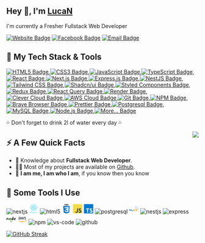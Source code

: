 <h2>Hey 👋, I'm <a href="https://www.facebook.com/">LucaN</a></h2>
<p>I'm currently a Fresher Fullstack Web Developer</p>
<p><a href="https://paindev.net"><img src="https://img.shields.io/badge/-paindev.net-FF7139?style=flat-square&amp;labelColor=FF7139&amp;logo=Firefox&amp;logoColor=white&amp;link=https://paindev.net" alt="Website Badge"></a> <a href="https://www.facebook.com/LucaNN.Info/"><img src="https://img.shields.io/badge/-@lucann.info-4E69C8?style=flat-square&amp;labelColor=4E69C8&amp;logo=Facebook&amp;logoColor=white&amp;link=https://www.facebook.com/LucaNN.Info/" alt="Facebook Badge"></a> <a href="mailto:icaluca12%40gmail.com"><img src="https://img.shields.io/badge/-icaluca12@gmail.com-EA4335?style=flat-square&amp;labelColor=EA4335&amp;logo=Gmail&amp;logoColor=white&amp;link=mailto:icaluca12%40gmail.com" alt="Email Badge"></a></p>
<h2>🚀 My Tech Stack & Tools</h2>
<p><a href="/"><img src="https://img.shields.io/badge/-HTML5-E34F26?style=flat-square&amp;labelColor=E34F26&amp;logo=html5&amp;logoColor=white&amp;link=/" alt="HTML5 Badge"></a>,<a href="/"><img src="https://img.shields.io/badge/-CSS3-1572B6?style=flat-square&amp;labelColor=1572B6&amp;logo=css3&amp;logoColor=white&amp;link=/" alt="CSS3 Badge"></a>,<a href="/"><img src="https://img.shields.io/badge/-JavaScript-F7DF1E?style=flat-square&amp;labelColor=F7DF1E&amp;logo=javascript&amp;logoColor=white&amp;link=/" alt="JavaScript Badge"></a>,<a href="/"><img src="https://img.shields.io/badge/-TypeScript-007ACC?style=flat-square&amp;labelColor=007ACC&amp;logo=typescript&amp;logoColor=white&amp;link=/" alt="TypeScript Badge"></a>,<a href="/"><img src="https://img.shields.io/badge/-React-45b8d8?style=flat-square&amp;labelColor=45b8d8&amp;logo=react&amp;logoColor=white&amp;link=/" alt="React Badge"></a>,<a href="/"><img src="https://img.shields.io/badge/-Next.js-000000?style=flat-square&amp;labelColor=000000&amp;logo=next.js&amp;logoColor=white&amp;link=/" alt="Next.js Badge"></a>,<a href="/"><img src="https://img.shields.io/badge/-Express.js-000000?style=flat-square&amp;labelColor=000000&amp;logo=express&amp;logoColor=white&amp;link=/" alt="Express.js Badge"></a>,<a href="/"><img src="https://img.shields.io/badge/-NestJS-ea2845?style=flat-square&amp;labelColor=ea2845&amp;logo=nestjs&amp;logoColor=white&amp;link=/" alt="NestJS Badge"></a>,<a href="/"><img src="https://img.shields.io/badge/-Tailwind_CSS-06B6D4?style=flat-square&amp;labelColor=06B6D4&amp;logo=tailwindcss&amp;logoColor=white&amp;link=/" alt="Tailwind CSS Badge"></a>,<a href="/"><img src="https://img.shields.io/badge/-Shadcn/ui-000000?style=flat-square&amp;labelColor=000000&amp;logo=shadcn/ui&amp;logoColor=white&amp;link=/" alt="Shadcn/ui Badge"></a>,<a href="/"><img src="https://img.shields.io/badge/-Styled_Components-db7092?style=flat-square&amp;labelColor=db7092&amp;logo=styled-components&amp;logoColor=white&amp;link=/" alt="Styled Components Badge"></a>,<a href="/"><img src="https://img.shields.io/badge/-Redux-764ABC?style=flat-square&amp;labelColor=764ABC&amp;logo=redux&amp;logoColor=white&amp;link=/" alt="Redux Badge"></a>,<a href="/"><img src="https://img.shields.io/badge/-React_Query-FF4154?style=flat-square&amp;labelColor=FF4154&amp;logo=react-query&amp;logoColor=white&amp;link=/" alt="React Query Badge"></a>,<a href="/"><img src="https://img.shields.io/badge/-Render-430098?style=flat-square&amp;labelColor=430098&amp;logo=render&amp;logoColor=white&amp;link=/" alt="Render Badge"></a>,<a href="/"><img src="https://img.shields.io/badge/-Clever_Cloud-171C36?style=flat-square&amp;labelColor=171C36&amp;logo=clever-cloud&amp;logoColor=white&amp;link=/" alt="Clever Cloud Badge"></a>,<a href="/"><img src="https://img.shields.io/badge/-AWS_Cloud-FF9900?style=flat-square&amp;labelColor=FF9900&amp;logo=amazon&amp;logoColor=white&amp;link=/" alt="AWS Cloud Badge"></a>,<a href="/"><img src="https://img.shields.io/badge/-Git-F05032?style=flat-square&amp;labelColor=F05032&amp;logo=git&amp;logoColor=white&amp;link=/" alt="Git Badge"></a>,<a href="/"><img src="https://img.shields.io/badge/-NPM-CB3837?style=flat-square&amp;labelColor=CB3837&amp;logo=npm&amp;logoColor=white&amp;link=/" alt="NPM Badge"></a>,<a href="/"><img src="https://img.shields.io/badge/-Brave_Browser-FB542B?style=flat-square&amp;labelColor=FB542B&amp;logo=brave&amp;logoColor=white&amp;link=/" alt="Brave Browser Badge"></a>,<a href="/"><img src="https://img.shields.io/badge/-Prettier-F7B93E?style=flat-square&amp;labelColor=F7B93E&amp;logo=prettier&amp;logoColor=white&amp;link=/" alt="Prettier Badge"></a>,<a href="/"><img src="https://img.shields.io/badge/-Postgresql-4479A1?style=flat-square&amp;labelColor=4479A1&amp;logo=Postgresql&amp;logoColor=white&amp;link=/" alt="Postgresql Badge"></a>,<a href="/"><img src="https://img.shields.io/badge/-MySQL-4479A1?style=flat-square&amp;labelColor=4479A1&amp;logo=mysql&amp;logoColor=white&amp;link=/" alt="MySQL Badge"></a>,<a href="/"><img src="https://img.shields.io/badge/-Node.js-43853d?style=flat-square&amp;labelColor=43853d&amp;logo=node.js&amp;logoColor=white&amp;link=/" alt="Node.js Badge"></a>,<a href="/"><img src="https://img.shields.io/badge/-More...-D3002D?style=flat-square&amp;labelColor=D3002D&amp;logo=&amp;logoColor=white&amp;link=/" alt="More... Badge"></a></p>
<p>💦 Don't forget to drink 2l of water every day 💦</p>
<img align="right" src="https://media1.giphy.com/media/13HgwGsXF0aiGY/giphy.gif" />
<h2>⚡️ A Few Quick Facts</h2>
<ul>
<li>🧐 Knowledge about <strong>Fullstack Web Developer</strong>.</li>
<li>👨‍💻 Most of my projects are available on <a href="https://github.com/smoluca123">Github</a>.</li>
<li>📝 <strong>I am me, I am who I am</strong>, if you know then you know</li>
</ul>
<h2>🚀 Some Tools I Use</h2>
<p align="left">
<img src="https://cdn.jsdelivr.net/gh/devicons/devicon@latest/icons/nextjs/nextjs-original.svg" alt="nextjs" width="25" height="25" />
<img src="https://raw.githubusercontent.com/devicons/devicon/master/icons/react/react-original-wordmark.svg" alt="react" width="25" height="25" />
<img src="https://cdn.jsdelivr.net/gh/devicons/devicon@latest/icons/html5/html5-original.svg" alt="html5" width="25" height="25" />
<img src="https://raw.githubusercontent.com/devicons/devicon/master/icons/css3/css3-original-wordmark.svg" alt="css3" width="25" height="25" />
<img src="https://raw.githubusercontent.com/devicons/devicon/master/icons/javascript/javascript-original.svg" alt="javascript" width="25" height="25" />
<img src="https://raw.githubusercontent.com/devicons/devicon/master/icons/typescript/typescript-original.svg" alt="typescript" width="25" height="25" />
<img src="https://cdn.jsdelivr.net/gh/devicons/devicon@latest/icons/postgresql/postgresql-original.svg" alt="postgresql" width="25" height="25" />
<img src="https://raw.githubusercontent.com/devicons/devicon/master/icons/mysql/mysql-original-wordmark.svg" alt="mysql" width="25" height="25" />
<img src="https://cdn.jsdelivr.net/gh/devicons/devicon@latest/icons/nestjs/nestjs-original.svg" alt="nestjs" width="25" height="25" />
<img src="https://cdn.jsdelivr.net/gh/devicons/devicon@latest/icons/express/express-original.svg" alt="express" width="25" height="25" />
<img src="https://raw.githubusercontent.com/devicons/devicon/master/icons/nodejs/nodejs-original-wordmark.svg" alt="nodejs" width="25" height="25" />
<img src="https://raw.githubusercontent.com/github/explore/80688e429a7d4ef2fca1e82350fe8e3517d3494d/topics/aws/aws.png" alt="aws" width="25" height="25" />
<img src="https://cdn.jsdelivr.net/gh/devicons/devicon@latest/icons/npm/npm-original-wordmark.svg" alt="npm" width="25" height="25" />
<img src="https://cdn.jsdelivr.net/gh/devicons/devicon@latest/icons/vscode/vscode-original.svg" alt="vs-code" width="25" height="25" />
<img src="https://cdn.jsdelivr.net/gh/devicons/devicon@latest/icons/github/github-original.svg" alt="github" width="25" height="25" />
</p>

<!--![](https://github-readme-streak-stats.herokuapp.com/?user=smoluca123&theme=omni&hide_border=false)-->
[![GitHub Streak](https://streak-stats.demolab.com?user=smoluca123&theme=dark)](https://git.io/streak-stats)

<!-- <img src="https://github-readme-streak-stats.herokuapp.com/?user=smoluca123&theme=omni&hide_border=false" alt="smoluca123" /> -->
<!-- <img src="https://github-readme-stats.vercel.app/api?username=smoluca123&show_icons=true&count_private=true" alt="smoluca123" /> -->
